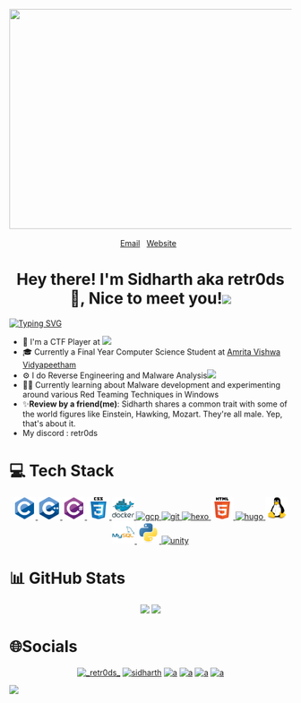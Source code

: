 <p align="center">
<img width=700 height=393 src=https://github.com/retr0ds/retr0ds/assets/75214461/8eb16185-719d-4a36-a8a3-e881587ee089">
</p>
<p align="center">
<a href="mailto:sidharth0x56@gmail.com">Email</a>&nbsp;&nbsp;
<a href="https://retr0ds.github.io">Website</a>&nbsp;&nbsp;
</p>
<h1 align="center">Hey there! I'm Sidharth aka retr0ds👾, Nice to meet you!<img height="50" src="https://media.tenor.com/images/30169e4a670daf12443df7d2dd140176/tenor.gif"></h1>

<a href="https://git.io/typing-svg"><img src="https://readme-typing-svg.demolab.com?font=Orbitron&weight=4500&size=30&duration=4000&pause=1000&color=18F6F7&random=false&width=435&lines=retr0ds%40github%3A~%24+whoami" alt="Typing SVG" /></a>
  - 🚩 I'm a CTF Player at <a href="https://bi0s.in"><img height=18 src="https://github.com/retr0ds/retr0ds/assets/75214461/be77066f-9f8a-4f5e-86a1-717652515291"></a>
  - 🎓 Currently a Final Year Computer Science Student at [Amrita Vishwa Vidyapeetham](https://www.amrita.edu/) 
  - ⚙️ I do Reverse Engineering and Malware Analysis<img height=30 src="https://github.com/retr0ds/retr0ds/assets/75214461/e3553a8a-cad3-4417-a090-4b232fed64d5">
  - 🐱‍💻 Currently learning about Malware development and experimenting around various Red Teaming Techniques in Windows
  - ✨**Review by a friend(me)**: Sidharth shares a common trait with some of the world figures like Einstein, Hawking, Mozart. They're all male.
    Yep, that's about it.
  - My discord : retr0ds



# 💻 Tech Stack
<p align="center"> <a href="https://www.cprogramming.com/" target="_blank" rel="noreferrer"> <img src="https://raw.githubusercontent.com/devicons/devicon/master/icons/c/c-original.svg" alt="c" width="40" height="40"/> </a> <a href="https://www.w3schools.com/cpp/" target="_blank" rel="noreferrer"> <img src="https://raw.githubusercontent.com/devicons/devicon/master/icons/cplusplus/cplusplus-original.svg" alt="cplusplus" width="40" height="40"/> </a> <a href="https://www.w3schools.com/cs/" target="_blank" rel="noreferrer"> <img src="https://raw.githubusercontent.com/devicons/devicon/master/icons/csharp/csharp-original.svg" alt="csharp" width="40" height="40"/> </a> <a href="https://www.w3schools.com/css/" target="_blank" rel="noreferrer"> <img src="https://raw.githubusercontent.com/devicons/devicon/master/icons/css3/css3-original-wordmark.svg" alt="css3" width="40" height="40"/> </a> <a href="https://www.docker.com/" target="_blank" rel="noreferrer"> <img src="https://raw.githubusercontent.com/devicons/devicon/master/icons/docker/docker-original-wordmark.svg" alt="docker" width="40" height="40"/> </a> <a href="https://cloud.google.com" target="_blank" rel="noreferrer"> <img src="https://www.vectorlogo.zone/logos/google_cloud/google_cloud-icon.svg" alt="gcp" width="40" height="40"/> </a> <a href="https://git-scm.com/" target="_blank" rel="noreferrer"> <img src="https://www.vectorlogo.zone/logos/git-scm/git-scm-icon.svg" alt="git" width="40" height="40"/> </a> <a href="hexo.io/" target="_blank" rel="noreferrer"> <img src="https://www.vectorlogo.zone/logos/hexoio/hexoio-icon.svg" alt="hexo" width="40" height="40"/> </a> <a href="https://www.w3.org/html/" target="_blank" rel="noreferrer"> <img src="https://raw.githubusercontent.com/devicons/devicon/master/icons/html5/html5-original-wordmark.svg" alt="html5" width="40" height="40"/> </a> <a href="https://gohugo.io/" target="_blank" rel="noreferrer"> <img src="https://api.iconify.design/logos-hugo.svg" alt="hugo" width="40" height="40"/> </a> <a href="https://www.linux.org/" target="_blank" rel="noreferrer"> <img src="https://raw.githubusercontent.com/devicons/devicon/master/icons/linux/linux-original.svg" alt="linux" width="40" height="40"/> </a> <a href="https://www.mysql.com/" target="_blank" rel="noreferrer"> <img src="https://raw.githubusercontent.com/devicons/devicon/master/icons/mysql/mysql-original-wordmark.svg" alt="mysql" width="40" height="40"/> </a> <a href="https://www.python.org" target="_blank" rel="noreferrer"> <img src="https://raw.githubusercontent.com/devicons/devicon/master/icons/python/python-original.svg" alt="python" width="40" height="40"/> </a> <a href="https://unity.com/" target="_blank" rel="noreferrer"> <img src="https://www.vectorlogo.zone/logos/unity3d/unity3d-icon.svg" alt="unity" width="40" height="40"/> </a> </p>

# 📊 GitHub Stats
<p align="center">
<img src="https://github-readme-stats.vercel.app/api?username=retr0ds&show_icons=true&theme=tokyonight"/>
<img src="https://github-readme-streak-stats.herokuapp.com/?user=retr0ds&theme=dark&hide_border=false&show_icons=true&theme=tokyonight"/>
</p>

<h1 align="left">🌐Socials</h1>
<p align="center">
<a href="https://twitter.com/_retr0ds_" target="blank"><img align="center" src="https://raw.githubusercontent.com/rahuldkjain/github-profile-readme-generator/master/src/images/icons/Social/twitter.svg" alt="_retr0ds_" height="30" width="40" /></a>
<a href="https://linkedin.com/in/sidharth0x56" target="blank"><img align="center" src="https://raw.githubusercontent.com/rahuldkjain/github-profile-readme-generator/master/src/images/icons/Social/linked-in-alt.svg" alt="sidharth" height="30" width="40" /></a>
<a href="https://stackoverflow.com/users/21430089/retr0ds" target="blank"><img align="center" src="https://raw.githubusercontent.com/rahuldkjain/github-profile-readme-generator/master/src/images/icons/Social/stack-overflow.svg" alt="a" height="30" width="40" /></a>
<a href="https://instagram.com/retr0ds" target="blank"><img align="center" src="https://raw.githubusercontent.com/rahuldkjain/github-profile-readme-generator/master/src/images/icons/Social/instagram.svg" alt="a" height="30" width="40" /></a>
<a href="https://www.youtube.com/c/retr0ds417" target="blank"><img align="center" src="https://raw.githubusercontent.com/rahuldkjain/github-profile-readme-generator/master/src/images/icons/Social/youtube.svg" alt="a" height="30" width="40" /></a>
<a href="https://discord.gg/users/retr0ds" target="blank"><img align="center" src="https://raw.githubusercontent.com/rahuldkjain/github-profile-readme-generator/master/src/images/icons/Social/discord.svg" alt="a" height="30" width="40" /></a>
</p>



[![](https://visitcount.itsvg.in/api?id=retr0ds&icon=2&color=0)](https://visitcount.itsvg.in)


<!--
**retr0ds/retr0ds** is a ✨ _special_ ✨ repository because its `README.md` (this file) appears on your GitHub profile.

Here are some ideas to get you started:

- 🔭 I’m currently working on ...
- 🌱 I’m currently learning ...
- 👯 I’m looking to collaborate on ...
- 🤔 I’m looking for help with ...
- 💬 Ask me about ...
- 📫 How to reach me: ...
- 😄 Pronouns: ...
- ⚡ Fun fact: ...
-->
